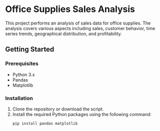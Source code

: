 # Office Supplies Sales Analysis

This project performs an analysis of sales data for office supplies. The analysis covers various aspects including sales, customer behavior, time series trends, geographical distribution, and profitability.

## Getting Started

### Prerequisites

- Python 3.x
- Pandas
- Matplotlib

### Installation

1. Clone the repository or download the script.
2. Install the required Python packages using the following command:
   ```bash
   pip install pandas matplotlib
